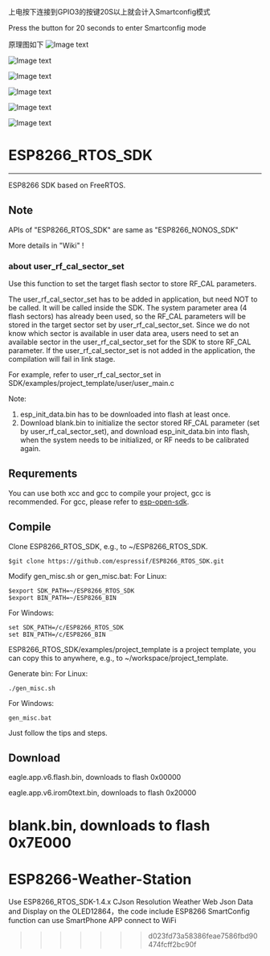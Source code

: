 
上电按下连接到GPIO3的按键20S以上就会计入Smartconfig模式

Press the button for 20 seconds to enter Smartconfig mode

原理图如下
![Image text](https://raw.githubusercontent.com/hxy513696765/ESP8266-Weather-Station/master/PDF%20and%20Schematic%20diagram/schematic%20diagram.bmp)


![Image text](https://github.com/hxy513696765/ESP8266-Weather-Station/blob/master/Photo/weather%20display.jpg?raw=true)

![Image text](https://github.com/hxy513696765/ESP8266-Weather-Station/blob/master/Photo/weather%20data.jpg?raw=true)

![Image text](https://github.com/hxy513696765/ESP8266-Weather-Station/blob/master/Photo/hardware.jpg?raw=true)

![Image text](https://github.com/hxy513696765/ESP8266-Weather-Station/blob/master/Photo/smartconfig.jpg?raw=true)

![Image text](https://raw.githubusercontent.com/hxy513696765/ESP8266-Weather-Station/master/Photo/time.png)



# ESP8266_RTOS_SDK #

----------

ESP8266 SDK based on FreeRTOS.
   
## Note ##

APIs of "ESP8266_RTOS_SDK" are same as "ESP8266_NONOS_SDK"

More details in "Wiki" !

### about user_rf_cal_sector_set ###

Use this function to set the target flash sector to store RF_CAL parameters. 

The user_rf_cal_sector_set has to be added in application, but need NOT to be called. It will be called inside the SDK.
The system parameter area (4 flash sectors) has already been used, so the RF_CAL parameters will be stored in the target sector set by user_rf_cal_sector_set. Since we do not know which sector is available in user data area, users need to set an available sector in the user_rf_cal_sector_set for the SDK to store RF_CAL parameter. If the user_rf_cal_sector_set is not added in the application, the compilation will fail in link stage.

For example, refer to user_rf_cal_sector_set in SDK/examples/project_template/user/user_main.c

Note:

1. esp_init_data.bin has to be downloaded into flash at least once.
2. Download blank.bin to initialize the sector stored RF_CAL parameter (set by user_rf_cal_sector_set), and download esp_init_data.bin into flash, when the system needs to be initialized, or RF needs to be calibrated again.

## Requrements ##

You can use both xcc and gcc to compile your project, gcc is recommended.
For gcc, please refer to [esp-open-sdk](https://github.com/pfalcon/esp-open-sdk).

  
## Compile ##

Clone ESP8266_RTOS_SDK, e.g., to ~/ESP8266_RTOS_SDK.

    $git clone https://github.com/espressif/ESP8266_RTOS_SDK.git

Modify gen_misc.sh or gen_misc.bat:
For Linux:

    $export SDK_PATH=~/ESP8266_RTOS_SDK
    $export BIN_PATH=~/ESP8266_BIN

For Windows:

    set SDK_PATH=/c/ESP8266_RTOS_SDK
    set BIN_PATH=/c/ESP8266_BIN

ESP8266_RTOS_SDK/examples/project_template is a project template, you can copy this to anywhere, e.g., to ~/workspace/project_template.

Generate bin: 
For Linux:

    ./gen_misc.sh

For Windows:

    gen_misc.bat
   
Just follow the tips and steps.

## Download ##

eagle.app.v6.flash.bin, downloads to flash 0x00000

eagle.app.v6.irom0text.bin, downloads to flash 0x20000

blank.bin, downloads to flash 0x7E000
=======
# ESP8266-Weather-Station
Use ESP8266_RTOS_SDK-1.4.x CJson Resolution Weather Web Json Data and Display on the OLED12864，the code include ESP8266 SmartConfig function can use SmartPhone APP connect to WiFi
>>>>>>> d023fd73a58386feae7586fbd90474fcff2bc90f
